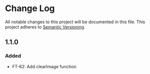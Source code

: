 # Change Log

All notable changes to this project will be documented in this file.
This project adheres to [Semantic Versioning](http://semver.org/).

## 1.1.0

### Added

- FT-62: Add clearImage function
